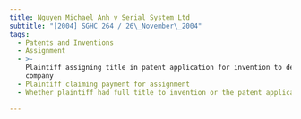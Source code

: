 ```yaml
---
title: Nguyen Michael Anh v Serial System Ltd
subtitle: "[2004] SGHC 264 / 26\_November\_2004"
tags:
  - Patents and Inventions
  - Assignment
  - >-
    Plaintiff assigning title in patent application for invention to defendant
    company
  - Plaintiff claiming payment for assignment
  - Whether plaintiff had full title to invention or the patent application

---
```


